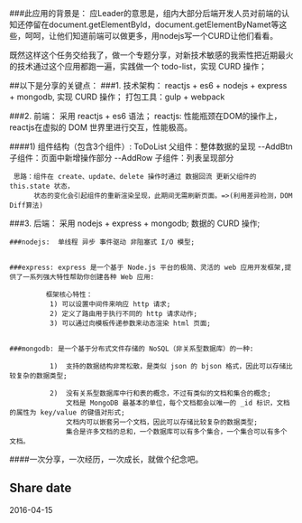 
###此应用的背景是：
应Leader的意思是，组内大部分后端开发人员对前端的认知还停留在document.getElementById，document.getElementByNamet等这些，呵呵，让他们知道前端可以做更多，用nodejs写一个CURD让他们看看。

既然这样这个任务交给我了，做一个专题分享，对新技术敏感的我索性把近期最火的技术通过这个应用都跑一遍，实践做一个 todo-list，实现 CURD 操作；


##以下是分享的关键点：
###1.  技术架构：
    reactjs + es6 + nodejs + express + mongodb, 实现 CURD 操作；
    打包工具：gulp + webpack


###2.  前端：
    采用 reactjs + es6 语法；
    reactjs: 性能瓶颈在DOM的操作上，reactjs在虚拟的 DOM 世界里进行交互，性能极高。

  ####1)  组件结构（包含3个组件）:
      ToDoList                   父组件：整体数据的呈现
        --AddBtn                 子组件：页面中新增操作部分
        --AddRow                 子组件：列表呈现部分

     思路：组件在 create、update、delete 操作时通过 数据回流 更新父组件的 this.state 状态，
          状态的变化会引起组件的重新渲染呈现，此期间无需刷新页面。=>(利用差异检测，DOM Diff算法)


###3.  后端：
    采用 nodejs + express + mongodb;
    数据的 CURD 操作;


    ###nodejs:  单线程 异步 事件驱动 非阻塞式 I/O 模型;


    ###express: express 是一个基于 Node.js 平台的极简、灵活的 web 应用开发框架,提供了一系列强大特性帮助你创建各种 Web 应用:

             框架核心特性：
              1) 可以设置中间件来响应 http 请求;
              2) 定义了路由用于执行不同的 http 请求动作;
              3) 可以通过向模板传递参数来动态渲染 html 页面;


    ###mongodb: 是一个基于分布式文件存储的 NoSQL（非关系型数据库）的一种:

              1)  支持的数据结构非常松散，是类似 json 的 bjson 格式，因此可以存储比较复杂的数据类型;

              2)  没有关系型数据库中行和表的概念，不过有类似的文档和集合的概念;
                  文档是 MongoDB 最基本的单位，每个文档都会以唯一的 _id 标识，文档的属性为 key/value 的键值对形式;
                  文档内可以嵌套另一个文档，因此可以存储比较复杂的数据类型;
                  集合是许多文档的总和，一个数据库可以有多个集合，一个集合可以有多个文档。


####一次分享，一次经历，一次成长，就做个纪念吧。

## Share date
2016-04-15
